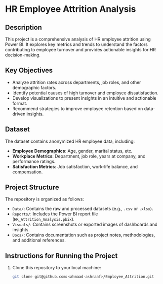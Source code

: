 # HR Employee Attrition Analysis

## Description
This project is a comprehensive analysis of HR employee attrition using Power BI. It explores key metrics and trends to understand the factors contributing to employee turnover and provides actionable insights for HR decision-making.

## Key Objectives
- Analyze attrition rates across departments, job roles, and other demographic factors.
- Identify potential causes of high turnover and employee dissatisfaction.
- Develop visualizations to present insights in an intuitive and actionable format.
- Recommend strategies to improve employee retention based on data-driven insights.

## Dataset
The dataset contains anonymized HR employee data, including:
- **Employee Demographics**: Age, gender, marital status, etc.
- **Workplace Metrics**: Department, job role, years at company, and performance ratings.
- **Satisfaction Metrics**: Job satisfaction, work-life balance, and compensation.


## Project Structure
The repository is organized as follows:
- `Data/`: Contains the raw and processed datasets (e.g., `.csv` or `.xlsx`).
- `Reports/`: Includes the Power BI report file (`HR_Attrition_Analysis.pbix`).
- `Visuals/`: Contains screenshots or exported images of dashboards and insights.
- `Docs/`: Contains documentation such as project notes, methodologies, and additional references.

## Instructions for Running the Project
1. Clone this repository to your local machine:
   ```bash
   git clone git@github.com:<ahmaad-ashraaf>/Employee_Attrition.git

